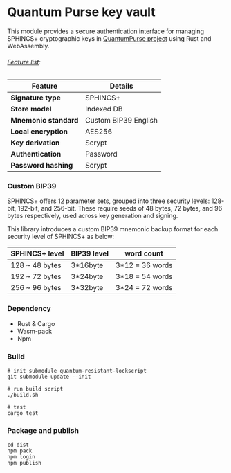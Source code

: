# Quantum Purse key vault

This module provides a secure authentication interface for managing SPHINCS+ cryptographic keys in [QuantumPurse project](https://github.com/tea2x/quantum-purse-web-static.git) using Rust and WebAssembly.

###### <u>Feature list</u>:

| Feature            | Details |
|--------------------|---------|
| **Signature type** | SPHINCS+ |
| **Store model**    | Indexed DB |
| **Mnemonic standard**| Custom BIP39 English |
| **Local encryption** | AES256 |
| **Key derivation** | Scrypt |
| **Authentication** | Password |
| **Password hashing** | Scrypt |

### Custom BIP39
SPHINCS+ offers 12 parameter sets, grouped into three security levels: 128-bit, 192-bit, and 256-bit. These require seeds of 48 bytes, 72 bytes, and 96 bytes respectively, used across key generation and signing.

This library introduces a custom BIP39 mnemonic backup format for each security level of SPHINCS+ as below:

|SPHINCS+ level|BIP39 level|word count      |
|--------------|-----------|----------------|
|128 ~ 48 bytes| 3*16byte  | 3*12 = 36 words|
|192 ~ 72 bytes| 3*24byte  | 3*18 = 54 words|
|256 ~ 96 bytes| 3*32byte  | 3*24 = 72 words|

### Dependency
- Rust & Cargo
- Wasm-pack
- Npm

### Build
```shell
# init submodule quantum-resistant-lockscript
git submodule update --init

# run build script
./build.sh

# test
cargo test
```

### Package and publish
```shell
cd dist
npm pack
npm login
npm publish
```
